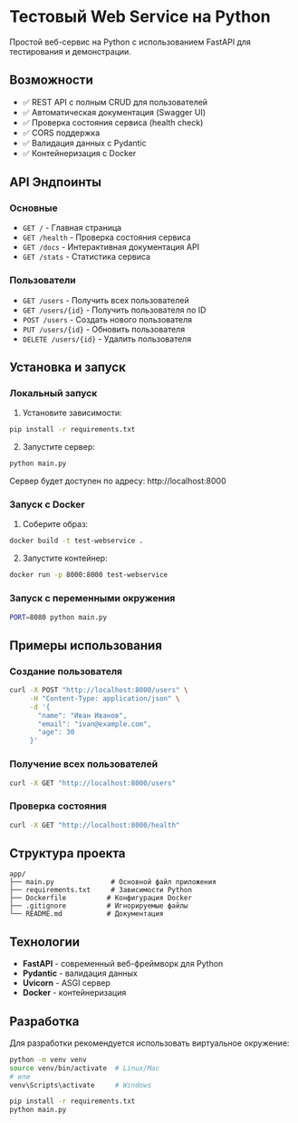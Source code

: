 # Тестовый Web Service на Python

Простой веб-сервис на Python с использованием FastAPI для тестирования и демонстрации.

## Возможности

- ✅ REST API с полным CRUD для пользователей
- ✅ Автоматическая документация (Swagger UI)
- ✅ Проверка состояния сервиса (health check)
- ✅ CORS поддержка
- ✅ Валидация данных с Pydantic
- ✅ Контейнеризация с Docker

## API Эндпоинты

### Основные
- `GET /` - Главная страница
- `GET /health` - Проверка состояния сервиса
- `GET /docs` - Интерактивная документация API
- `GET /stats` - Статистика сервиса

### Пользователи
- `GET /users` - Получить всех пользователей
- `GET /users/{id}` - Получить пользователя по ID
- `POST /users` - Создать нового пользователя
- `PUT /users/{id}` - Обновить пользователя
- `DELETE /users/{id}` - Удалить пользователя

## Установка и запуск

### Локальный запуск

1. Установите зависимости:
```bash
pip install -r requirements.txt
```

2. Запустите сервер:
```bash
python main.py
```

Сервер будет доступен по адресу: http://localhost:8000

### Запуск с Docker

1. Соберите образ:
```bash
docker build -t test-webservice .
```

2. Запустите контейнер:
```bash
docker run -p 8000:8000 test-webservice
```

### Запуск с переменными окружения

```bash
PORT=8080 python main.py
```

## Примеры использования

### Создание пользователя
```bash
curl -X POST "http://localhost:8000/users" \
     -H "Content-Type: application/json" \
     -d '{
       "name": "Иван Иванов",
       "email": "ivan@example.com",
       "age": 30
     }'
```

### Получение всех пользователей
```bash
curl -X GET "http://localhost:8000/users"
```

### Проверка состояния
```bash
curl -X GET "http://localhost:8000/health"
```

## Структура проекта

```
app/
├── main.py              # Основной файл приложения
├── requirements.txt     # Зависимости Python
├── Dockerfile          # Конфигурация Docker
├── .gitignore          # Игнорируемые файлы
└── README.md           # Документация
```

## Технологии

- **FastAPI** - современный веб-фреймворк для Python
- **Pydantic** - валидация данных
- **Uvicorn** - ASGI сервер
- **Docker** - контейнеризация

## Разработка

Для разработки рекомендуется использовать виртуальное окружение:

```bash
python -m venv venv
source venv/bin/activate  # Linux/Mac
# или
venv\Scripts\activate     # Windows

pip install -r requirements.txt
python main.py
```

